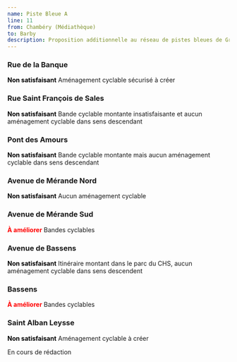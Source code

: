 ```yaml
---
name: Piste Bleue A
line: 11
from: Chambéry (Médiathèque)
to: Barby
description: Proposition additionnelle au réseau de pistes bleues de Grand Chambéry pour desservir Mérande, Bassens et Bary.
---
```


### Rue de la Banque
<span style="color:black;font-weight:bold">Non satisfaisant</span> Aménagement cyclable sécurisé à créer

### Rue Saint François de Sales
<span style="color:black;font-weight:bold">Non satisfaisant</span> Bande cyclable montante insatisfaisante et aucun aménagement cyclable dans sens descendant

### Pont des Amours
<span style="color:black;font-weight:bold">Non satisfaisant</span> Bande cyclable montante mais aucun aménagement cyclable dans sens descendant

### Avenue de Mérande Nord
<span style="color:black;font-weight:bold">Non satisfaisant</span> Aucun aménagement cyclable

### Avenue de Mérande Sud
<span style="color:red;font-weight:bold">À améliorer</span> Bandes cyclables

### Avenue de Bassens
<span style="color:black;font-weight:bold">Non satisfaisant</span> Itinéraire montant dans le parc du CHS, aucun aménagement cyclable dans sens descendent

### Bassens
<span style="color:red;font-weight:bold">À améliorer</span> Bandes cyclables 

### Saint Alban Leysse
<span style="color:black;font-weight:bold">Non satisfaisant</span> Aménagement cyclable à créer

En cours de rédaction